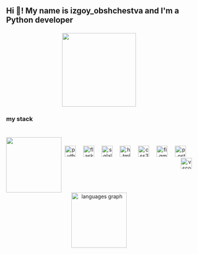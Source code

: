 <h2 align="left">Hi 👋! My name is izgoy_obshchestva and I'm a Python developer</h2>

###

<div align="center">
  <img height="200" src="https://i.pinimg.com/originals/f1/dd/12/f1dd12a61da24561ac5997c8308ab37e.gif"  />
</div>

###

<h3 align="left">my stack</h3>

###

<br clear="both">

<img align="left" height="150" src="https://i.pinimg.com/736x/7c/91/e4/7c91e4f5a2e6112760305f83e2c069aa.jpg"  />

###

<div align="right">
  <img src="https://cdn.jsdelivr.net/gh/devicons/devicon/icons/python/python-original.svg" height="30" alt="python logo"  />
  <img width="12" />
  <img src="https://cdn.jsdelivr.net/gh/devicons/devicon/icons/flask/flask-original.svg" height="30" alt="flask logo"  />
  <img width="12" />
  <img src="https://cdn.jsdelivr.net/gh/devicons/devicon/icons/sqlalchemy/sqlalchemy-original.svg" height="30" alt="sqlalchemy logo"  />
  <img width="12" />
  <img src="https://cdn.jsdelivr.net/gh/devicons/devicon/icons/html5/html5-original.svg" height="30" alt="html5 logo"  />
  <img width="12" />
  <img src="https://cdn.jsdelivr.net/gh/devicons/devicon/icons/css3/css3-original.svg" height="30" alt="css3 logo"  />
  <img width="12" />
  <img src="https://cdn.jsdelivr.net/gh/devicons/devicon/icons/figma/figma-original.svg" height="30" alt="figma logo"  />
  <img width="12" />
  <img src="https://cdn.jsdelivr.net/gh/devicons/devicon/icons/postgresql/postgresql-original.svg" height="30" alt="postgresql logo"  />
  <img width="12" />
  <img src="https://cdn.jsdelivr.net/gh/devicons/devicon/icons/vscode/vscode-original.svg" height="30" alt="vscode logo"  />
</div>

###

<br clear="both">

<div align="center">
  <img src="https://github-readme-stats.vercel.app/api/top-langs?username=maurodesouz&locale=en&hide_title=false&layout=compact&card_width=320&langs_count=6&theme=dark&hide_border=false&order=2&custom_title=Programming%20Languages" height="150" alt="languages graph"  />
</div>

###
